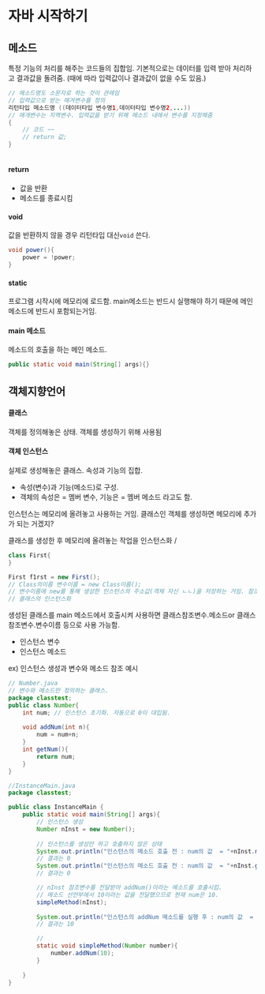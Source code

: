 # 자바 시작하기

## 메소드

특정 기능의 처리를 해주는 코드들의 집합임. 
기본적으로는 데이터를 입력 받아 처리하고 결과값을 돌려줌. (때에 따라 입력값이나 결과값이 없을 수도 있음.)

```java
// 메소드명도 소문자로 하는 것이 관례임
// 입력값으로 받는 매겨변수를 정의
리턴타입 메소드명 ((데이터타입 변수명1,데이터타입 변수명2,...))
// 매개변수는 지역변수. 입력값을 받기 위해 메소드 내에서 변수를 지정해줌
{
	// 코드 ~~
	// return 값;
}
 
```
#### return
- 값을 반환
- 메소드를 종료시킴


#### void
값을 반환하지 않을 경우 리턴타입 대신`void` 쓴다.

```java
void power(){
	power = !power;
}
```

#### static
 프로그램 시작시에 메모리에 로드함.
 main메소드는 반드시 실행해야 하기 때문에 메인메소드에 반드시 포함되는거임.
 

#### main 메소드 

메소드의 호출을 하는 메인 메소드.

```java
public static void main(String[] args){}
```


## 객체지향언어

#### 클래스 
객체를 정의해놓은 상태. 객체를 생성하기 위해 사용됨

#### 객체 인스턴스
실제로 생성해놓은 클래스. 속성과 기능의 집합.

- 속성(변수)과 기능(메소드)로 구성.
- 객체의 속성은 = 멤버 변수, 기능은 = 멤버 메소드 라고도 함.
 

인스턴스는 메모리에 올려놓고 사용하는 거임. 클래스인 객체를 생성하면 메모리에 추가가 되는 거겠지?

클래스를 생성한 후 메모리에 올려놓는 작업을 인스턴스화 / 
```java
class First{
}

First f1rst = new First();
// Class의이름 변수이름 = new Class이름();
// 변수이름에 new를 통해 생성한 인스턴스의 주소값(객체 자신 ㄴㄴ)을 저장하는 거임. 참조변수. Class 변수는 4byte의 메모리를 저장해둠.
// 클래스의 인스턴스화
```
생성된 클래스를 main 메소드에서 호출시켜 사용하면 클래스참조변수.메소드or 클래스참조변수.변수이름 등으로 사용 가능함.


- 인스턴스 변수
- 인스턴스 메소드

ex) 인스턴스 생성과 변수와 메소드 참조 예시

```java
// Number.java
// 변수와 메소드만 정의하는 클래스.
package classtest;
public class Number{
	int num; // 인스턴스 초기화. 자동으로 0이 대입됨.
	
	void addNum(int n){
		num = num+n;
	}
	int getNum(){
		return num;
	}
}

//InstanceMain.java
package classtest;

public class InstanceMain {
	public static void main(String[] args){
		// 인스턴스 생성
		Number nInst = new Number();
		
		// 인스턴스를 생성만 하고 호출하지 않은 상태
		System.out.println("인스턴스의 메소드 호출 전 : num의 값  = "+nInst.num);
		// 결과는 0
		System.out.println("인스턴스의 메소드 호출 전 : num의 값  = "+nInst.getNum());
		// 결과는 0

		// nInst 참조변수를 전달받아 addNum()이라는 메소드를 호출시킴.
		// 메소드 선언부에서 10이라는 값을 전달했으므로 현재 num은 10.
		simpleMethod(nInst);
		
		System.out.println("인스턴스의 addNum 메소드를 실행 후 : num의 값  = "+nInst.getNum());
		// 결과는 10

		// 
		static void simpleMethod(Number number){
			number.addNum(10);
		}
		
	}
}

```
<!--stackedit_data:
eyJoaXN0b3J5IjpbODIyNzI1NDk5LDIwMzYzOTcxODEsMTkyNj
I0Njk1MCwzODExODM3MjRdfQ==
-->